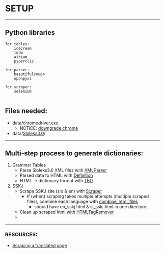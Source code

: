 # SETUP

---

## Python libraries
    for tables:
        icecream
        tqdm
        airium
        pyperclip

    for parser:
        beautifulsoup4
        openpyxl

    for scraper:
        selenium

---
## Files needed:
   - data/[chromedriver.exe](https://chromedriver.chromium.org/downloads)
     - NOTICE: [downgrade chrome](https://www.browserstack.com/guide/downgrade-to-older-versions-of-chrome)
   - data/[Sloleks3.0](https://www.clarin.si/repository/xmlui/handle/11356/1745)/

---
## Multi-step process to generate dictionaries:
   1. Grammar Tables
      - Parse Sloleks3.0 XML files with [XMLParser](slo_dict_gen_pkg/sloleks_parser.py)
	  - Parsed data to HTML with [Definition](slo_dict_gen_pkg/formatting.py)
	  - HTML -> dictionary format with [TBD]()
   2. SSKJ
	  - Scrape SSKJ site (slo & en) with [Scraper](temp_tools/sskj_scraper.py)
        - If (when) scraping takes multiple attempts (multiple scraped files), combine each language with [combine_html_files](temp_tools/combine_files.py)
          - should have en_sskj.html & si_sskj.html in one directory
      - Clean up scraped html with [HTMLTagRemover](temp_tools/sskj_html_cleaner.py)
      - 

---
### RESOURCES:
   - [Scraping a translated page](https://www.listendata.com/2020/10/translating-web-page-while-scraping.html)
